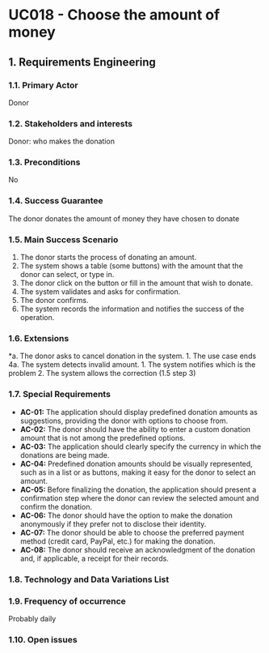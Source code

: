 # UC018 - Choose the amount of money

## 1. Requirements Engineering

### 1.1. Primary Actor
Donor

### 1.2. Stakeholders and interests
Donor: who makes the donation 

### 1.3. Preconditions
No

### 1.4. Success Guarantee
The donor donates the amount of money they have chosen to donate

### 1.5. Main Success Scenario
1. The donor starts the process of donating an amount.
2. The system shows a table (some buttons) with the amount that the donor can select, or type in.
3. The donor click on the button or fill in the amount that wish to donate.
4. The system validates and asks for confirmation.
5. The donor confirms.
6. The system records the information and notifies the success of the operation.

### 1.6. Extensions
*a. The donor asks to cancel donation in the system.
    1. The use case ends
4a. The system detects invalid amount.
    1. The system notifies which is the problem
    2. The system allows the correction (1.5 step 3)

### 1.7. Special Requirements
* **AC-01:** The application should display predefined donation amounts as suggestions, providing the donor with options to choose from.
* **AC-02:** The donor should have the ability to enter a custom donation amount that is not among the predefined options.
* **AC-03:** The application should clearly specify the currency in which the donations are being made.
* **AC-04:** Predefined donation amounts should be visually represented, such as in a list or as buttons, making it easy for the donor to select an amount.
* **AC-05:** Before finalizing the donation, the application should present a confirmation step where the donor can review the selected amount and confirm the donation.
* **AC-06:** The donor should have the option to make the donation anonymously if they prefer not to disclose their identity.
* **AC-07:** The donor should be able to choose the preferred payment method (credit card, PayPal, etc.) for making the donation.
* **AC-08:** The donor should receive an acknowledgment of the donation and, if applicable, a receipt for their records.

### 1.8. Technology and Data Variations List

### 1.9. Frequency of occurrence
Probably daily

### 1.10. Open issues
